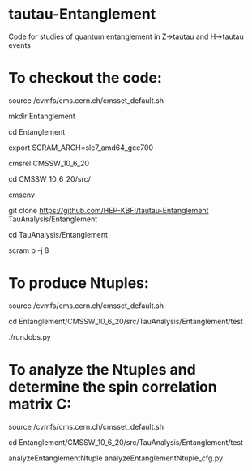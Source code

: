 # tautau-Entanglement
Code for studies of quantum entanglement in Z->tautau and H->tautau events


# To checkout the code:
source /cvmfs/cms.cern.ch/cmsset_default.sh

mkdir Entanglement

cd Entanglement

export SCRAM_ARCH=slc7_amd64_gcc700

cmsrel CMSSW_10_6_20

cd CMSSW_10_6_20/src/

cmsenv

git clone https://github.com/HEP-KBFI/tautau-Entanglement TauAnalysis/Entanglement

cd TauAnalysis/Entanglement

scram b -j 8

# To produce Ntuples:
source /cvmfs/cms.cern.ch/cmsset_default.sh

cd Entanglement/CMSSW_10_6_20/src/TauAnalysis/Entanglement/test

./runJobs.py


# To analyze the Ntuples and determine the spin correlation matrix C:
source /cvmfs/cms.cern.ch/cmsset_default.sh

cd Entanglement/CMSSW_10_6_20/src/TauAnalysis/Entanglement/test

analyzeEntanglementNtuple analyzeEntanglementNtuple_cfg.py
